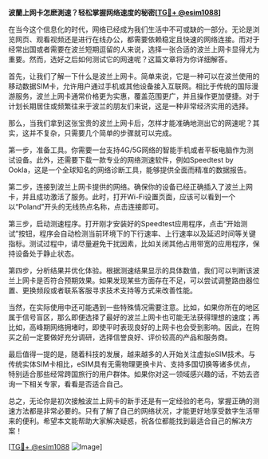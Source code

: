 **波蘭上网卡怎麽測速？轻松掌握网络速度的秘密[[TG💪+ @esim1088](https://t.me/s/esim1088)]**

在当今这个信息化的时代，网络已经成为我们生活中不可或缺的一部分。无论是浏览网页、观看视频还是进行在线办公，都需要依赖稳定且快速的网络连接。而对于经常出国或者需要在波兰短期逗留的人来说，选择一张合适的波兰上网卡显得尤为重要。然而，选好之后如何测试它的网速呢？这篇文章将为你详细解答。

首先，让我们了解一下什么是波兰上网卡。简单来说，它是一种可以在波兰使用的移动数据SIM卡，允许用户通过手机或其他设备接入互联网。相比于传统的国际漫游服务，波兰上网卡通常价格更为实惠，覆盖范围更广，并且操作更加便捷。对于计划长期居住或频繁往来于波兰的朋友们来说，这是一种非常经济实用的选择。

那么，当我们拿到这张宝贵的波兰上网卡后，怎样才能准确地测出它的网速呢？其实，这并不复杂，只需要几个简单的步骤就可以完成。

第一步，准备工具。你需要一台支持4G/5G网络的智能手机或者平板电脑作为测试设备。此外，还需要下载一款专业的网络测速软件，例如Speedtest by Ookla，这是一个全球知名的网络诊断工具，能够提供全面而精准的数据报告。

第二步，连接到波兰上网卡提供的网络。确保你的设备已经正确插入了波兰上网卡，并且成功激活了服务。此时，打开Wi-Fi设置页面，应该可以看到一个以“Poland”开头的无线热点名称，点击连接即可。

第三步，启动测速程序。打开刚才安装好的Speedtest应用程序，点击“开始测试”按钮，程序会自动检测当前环境下的下行速率、上行速率以及延迟时间等关键指标。测试过程中，请尽量避免干扰因素，比如关闭其他占用带宽的应用程序，保持设备处于静止状态。

第四步，分析结果并优化体验。根据测速结果显示的具体数值，我们可以判断该波兰上网卡是否符合预期效果。如果发现某些方面存在不足，可以尝试调整路由器位置、更换频段或者联系客服寻求技术支持等方式来改善性能。

当然，在实际使用中还可能遇到一些特殊情况需要注意。比如，如果你所在的地区属于信号盲区，那么即便选择了最好的波兰上网卡也可能无法获得理想的速度；再比如，高峰期网络拥堵时，即使平时表现良好的上网卡也会受到影响。因此，在购买之前一定要做好充分调研，选择信誉良好、评价较高的产品和服务商。

最后值得一提的是，随着科技的发展，越来越多的人开始关注虚拟eSIM技术。与传统实体SIM卡相比，eSIM具有无需物理更换卡片、支持多国切换等诸多优点，特别适合那些经常跨国旅行的用户群体。如果你对这一领域感兴趣的话，不妨去咨询一下相关专家，看看是否适合自己。

总之，无论你是初次接触波兰上网卡的新手还是有一定经验的老鸟，掌握正确的测速方法都是非常必要的。只有了解了自己的网络状况，才能更好地享受数字生活带来的便利。希望本文能帮助大家解决疑惑，祝各位都能找到最适合自己的解决方案！

[[TG💪+ @esim1088](https://t.me/s/esim1088) ![Image](https://i.postimg.cc/4NQfJmqS/Snipaste-2025-05-13-00-14-12.png)]